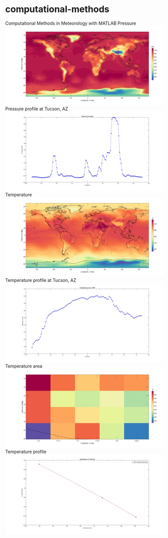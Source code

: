 # computational-methods
Computational Methods in Meteorology with MATLAB
Pressure ![test](HW2/Figures/p1.jpg)
Pressure profile at Tucson, AZ ![test](HW2/Figures/p1_tucson.jpg)
Temperature ![test](HW2/Figures/t1.jpg)
Temperature profile at Tucson, AZ ![test](HW2/Figures/t1_tucson.jpg)
Temperature area ![test](HW2/Figures/tarea.jpg)
Temperature profile ![test](HW2/Figures/temperature%20profile.jpg)
